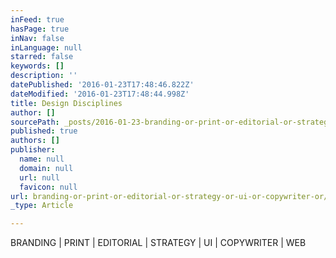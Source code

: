 ```yaml
---
inFeed: true
hasPage: true
inNav: false
inLanguage: null
starred: false
keywords: []
description: ''
datePublished: '2016-01-23T17:48:46.822Z'
dateModified: '2016-01-23T17:48:44.998Z'
title: Design Disciplines
author: []
sourcePath: _posts/2016-01-23-branding-or-print-or-editorial-or-strategy-or-ui-or-copywriter-or.md
published: true
authors: []
publisher:
  name: null
  domain: null
  url: null
  favicon: null
url: branding-or-print-or-editorial-or-strategy-or-ui-or-copywriter-or/index.html
_type: Article

---
```

BRANDING | PRINT | EDITORIAL | STRATEGY | UI | COPYWRITER | WEB